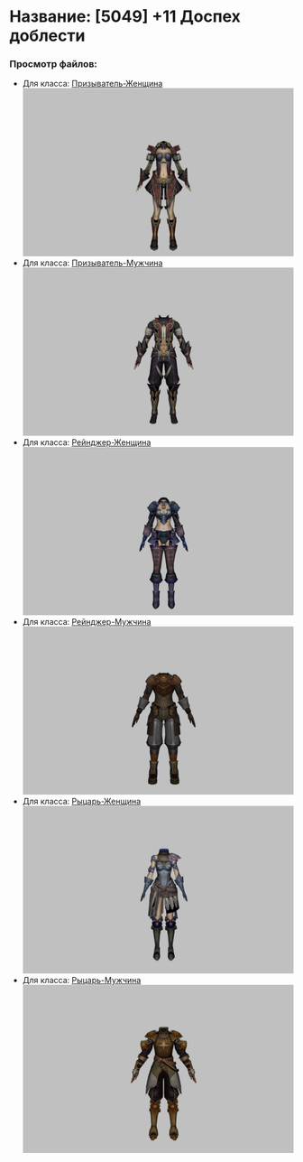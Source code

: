 # Название: [5049] +11 Доспех доблести

### Просмотр файлов:
- Для класса: [Призыватель-Женщина](Призыватель-Женщина)
![p090003.png](Призыватель-Женщина/p090003.png)
- Для класса: [Призыватель-Мужчина](Призыватель-Мужчина)
![p080003.png](Призыватель-Мужчина/p080003.png)
- Для класса: [Рейнджер-Женщина](Рейнджер-Женщина)
![p030019.png](Рейнджер-Женщина/p030019.png)
- Для класса: [Рейнджер-Мужчина](Рейнджер-Мужчина)
![p020019.png](Рейнджер-Мужчина/p020019.png)
- Для класса: [Рыцарь-Женщина](Рыцарь-Женщина)
![p010019.png](Рыцарь-Женщина/p010019.png)
- Для класса: [Рыцарь-Мужчина](Рыцарь-Мужчина)
![p000019.png](Рыцарь-Мужчина/p000019.png)

